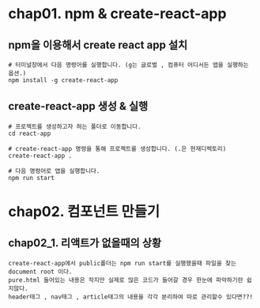 # chap01. npm & create-react-app

## npm을 이용해서 create react app 설치
```
# 터미널창에서 다음 명령어를 실행합니다. (g는 글로벌 , 컴퓨터 어디서든 앱을 실행하는 옵션.)
npm install -g create-react-app   
```

## create-react-app 생성 & 실행
```
# 프로젝트를 생성하고자 하는 폴더로 이동합니다.
cd react-app

# create-react-app 명령을 통해 프로젝트를 생성합니다. (.은 현재디렉토리)
create-react-app . 

# 다음 명령어로 앱을 실행합니다.
npm run start
```


# chap02. 컴포넌트 만들기
## chap02_1. 리액트가 없을때의 상황
```
create-react-app에서 public폴더는 npm run start를 실행했을때 파일을 찾는 document root 이다.
pure.html 들어있는 내용은 작지만 실제로 많은 코드가 들어갈 경우 한눈에 파악하기란 쉽지않다.
header태그 , nav태그 , article태그의 내용을 각각 분리하여 따로 관리할수 있다면??!
```
